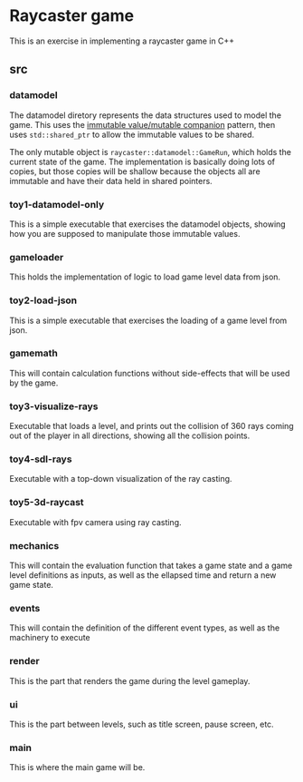 # Raycaster game

This is an exercise in implementing a raycaster game in C++

## src

### datamodel

The datamodel diretory represents the data structures used to model
the game. This uses the [immutable value/mutable
companion](http://martin-moene.blogspot.com/2012/08/growing-immutable-value.html)
pattern, then uses `std::shared_ptr` to allow the immutable values to
be shared.

The only mutable object is `raycaster::datamodel::GameRun`, which
holds the current state of the game. The implementation is basically
doing lots of copies, but those copies will be shallow because the
objects all are immutable and have their data held in shared pointers.

### toy1-datamodel-only

This is a simple executable that exercises the datamodel objects,
showing how you are supposed to manipulate those immutable values.

### gameloader

This holds the implementation of logic to load game level data from
json.

### toy2-load-json

This is a simple executable that exercises the loading of a game level
from json.

### gamemath

This will contain calculation functions without side-effects that will
be used by the game.

### toy3-visualize-rays

Executable that loads a level, and prints out the collision of 360
rays coming out of the player in all directions, showing all the
collision points.

### toy4-sdl-rays

Executable with a top-down visualization of the ray casting.

### toy5-3d-raycast

Executable with fpv camera using ray casting.

### mechanics

This will contain the evaluation function that takes a game state and
a game level definitions as inputs, as well as the ellapsed time and
return a new game state.

### events

This will contain the definition of the different event types, as well
as the machinery to execute

### render

This is the part that renders the game during the level gameplay.

### ui

This is the part between levels, such as title screen, pause screen, etc.

### main

This is where the main game will be.